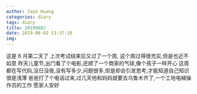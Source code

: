 ```yaml
---
author: Jaye Huang
categories: diary
tags: diary
title: 20190602
date: 2019-06-02 13:37:10
img:
---
```


这是 6 月第二天了
上次考试结束后又过了一个周,
这个周过得很充实,但是也近不如意
昨天儿童节,出门看了个电影,还顺了一个商家的气球,像个孩子一样开心
这周都在写代码,没日没夜,没有写多少,问题很多,但是却会引发思考,才能知道自己知识很是浅薄
爸爸打了个电话过来,过几天他和妈妈就要去乌鲁木齐了,一个工地电梯操作员的工作
愿家人安好
